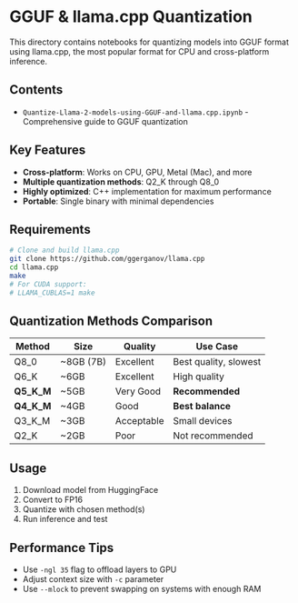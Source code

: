 # GGUF & llama.cpp Quantization

This directory contains notebooks for quantizing models into GGUF format using llama.cpp, the most popular format for CPU and cross-platform inference.

## Contents

- `Quantize-Llama-2-models-using-GGUF-and-llama.cpp.ipynb` - Comprehensive guide to GGUF quantization

## Key Features

- **Cross-platform**: Works on CPU, GPU, Metal (Mac), and more
- **Multiple quantization methods**: Q2_K through Q8_0
- **Highly optimized**: C++ implementation for maximum performance
- **Portable**: Single binary with minimal dependencies

## Requirements

```bash
# Clone and build llama.cpp
git clone https://github.com/ggerganov/llama.cpp
cd llama.cpp
make
# For CUDA support:
# LLAMA_CUBLAS=1 make
```

## Quantization Methods Comparison

| Method | Size | Quality | Use Case |
|--------|------|---------|----------|
| Q8_0 | ~8GB (7B) | Excellent | Best quality, slowest |
| Q6_K | ~6GB | Excellent | High quality |
| **Q5_K_M** | ~5GB | Very Good | **Recommended** |
| **Q4_K_M** | ~4GB | Good | **Best balance** |
| Q3_K_M | ~3GB | Acceptable | Small devices |
| Q2_K | ~2GB | Poor | Not recommended |

## Usage

1. Download model from HuggingFace
2. Convert to FP16
3. Quantize with chosen method(s)
4. Run inference and test

## Performance Tips

- Use `-ngl 35` flag to offload layers to GPU
- Adjust context size with `-c` parameter
- Use `--mlock` to prevent swapping on systems with enough RAM

